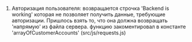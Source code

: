 1. Авторизация пользователя:
   возвращается строчка 'Backend is working' которая не позволяет получить данные, требующие авторизации. Пришлось взять то, что она должна возвращать 'напрямую' из файла сервера.
   функцию закоментировал в константе 'arrayOfCustomerAccounts' (src/js/requests.js)
